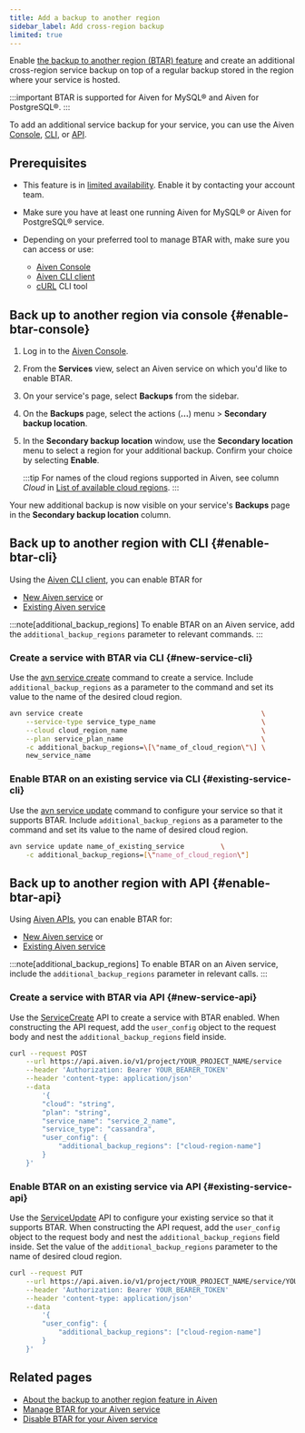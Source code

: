 ```yaml
---
title: Add a backup to another region
sidebar_label: Add cross-region backup
limited: true
---
```


Enable [the backup to another region (BTAR) feature](/docs/platform/concepts/backup-to-another-region) and create an additional cross-region service backup on top of a regular backup stored in the region where your service is hosted.

:::important
BTAR is supported for Aiven for MySQL® and Aiven for PostgreSQL®.
:::

To add an additional service backup for your service, you can use the Aiven
[Console](#enable-btar-console), [CLI](#enable-btar-cli), or [API](#enable-btar-api).

## Prerequisites

- This feature is in [limited availability](/docs/platform/concepts/beta_services).
  Enable it by contacting your account team.
- Make sure you have at least one running Aiven for MySQL® or Aiven for PostgreSQL® service.
- Depending on your preferred tool to manage BTAR with, make sure you can access or use:

  - [Aiven Console](https://console.aiven.io/)
  - [Aiven CLI client](/docs/tools/cli)
  - [cURL](https://curl.se/download.html) CLI tool

## Back up to another region via console {#enable-btar-console}

1. Log in to the [Aiven Console](https://console.aiven.io/).
1. From the **Services** view, select an Aiven service on which you'd like to enable BTAR.
1. On your service's page, select **Backups** from the sidebar.
1. On the **Backups** page, select the actions (**...**) menu > **Secondary backup
   location**.
1. In the **Secondary backup location** window, use the **Secondary location** menu to
   select a region for your additional backup. Confirm your choice by selecting
   **Enable**.

   :::tip
   For names of the cloud regions supported in Aiven, see column *Cloud* in
   [List of available cloud regions](/docs/platform/reference/list_of_clouds).
   :::

Your new additional backup is now visible on your service's **Backups** page in the
**Secondary backup location** column.

## Back up to another region with CLI {#enable-btar-cli}

Using the [Aiven CLI client](/docs/tools/cli), you can enable BTAR for

- [New Aiven service](#new-service-cli) or
- [Existing Aiven service](#existing-service-cli)

:::note[additional_backup_regions]
To enable BTAR on an Aiven service, add the `additional_backup_regions`
parameter to relevant commands.
:::

### Create a service with BTAR via CLI {#new-service-cli}

Use the [avn service create](/docs/tools/cli/service-cli) command to create a
service. Include `additional_backup_regions` as a parameter to the command and set its
value to the name of the desired cloud region.

```bash
avn service create                                            \
    --service-type service_type_name                          \
    --cloud cloud_region_name                                 \
    --plan service_plan_name                                  \
    -c additional_backup_regions=\[\"name_of_cloud_region\"\] \
    new_service_name
```

### Enable BTAR on an existing service via CLI {#existing-service-cli}

Use the [avn service update](/docs/tools/cli/service-cli) command to configure your
service so that it supports BTAR. Include `additional_backup_regions` as a parameter to
the command and set its value to the name of desired cloud region.

```bash
avn service update name_of_existing_service         \
    -c additional_backup_regions=[\"name_of_cloud_region\"]
```

## Back up to another region with API {#enable-btar-api}

Using [Aiven APIs](/docs/tools/api), you can enable BTAR for:

- [New Aiven service](#new-service-api) or
- [Existing Aiven service](#existing-service-api)

:::note[additional_backup_regions]
To enable BTAR on an Aiven service, include the `additional_backup_regions`
parameter in relevant calls.
:::

### Create a service with BTAR via API {#new-service-api}

Use the [ServiceCreate](https://api.aiven.io/doc/#tag/Service/operation/ServiceCreate) API
to create a service with BTAR enabled. When constructing the API request, add the
`user_config` object to the request body and nest the `additional_backup_regions`
field inside.

```bash
curl --request POST                                                    \
    --url https://api.aiven.io/v1/project/YOUR_PROJECT_NAME/service    \
    --header 'Authorization: Bearer YOUR_BEARER_TOKEN'                 \
    --header 'content-type: application/json'                          \
    --data
        '{
        "cloud": "string",
        "plan": "string",
        "service_name": "service_2_name",
        "service_type": "cassandra",
        "user_config": {
            "additional_backup_regions": ["cloud-region-name"]
        }
    }'
```

### Enable BTAR on an existing service via API {#existing-service-api}

Use the [ServiceUpdate](https://api.aiven.io/doc/#tag/Service/operation/ServiceUpdate) API
to configure your existing service so that it supports BTAR. When constructing the API
request, add the `user_config` object to the request body and nest the
`additional_backup_regions` field inside. Set the value of the
`additional_backup_regions` parameter to the name of desired cloud region.

```bash
curl --request PUT                                                                       \
    --url https://api.aiven.io/v1/project/YOUR_PROJECT_NAME/service/YOUR_SERVICE_NAME    \
    --header 'Authorization: Bearer YOUR_BEARER_TOKEN'                 \
    --header 'content-type: application/json'                          \
    --data
        '{
        "user_config": {
            "additional_backup_regions": ["cloud-region-name"]
        }
    }'
```

## Related pages

- [About the backup to another region feature in Aiven](/docs/platform/concepts/backup-to-another-region)
- [Manage BTAR for your Aiven service](/docs/platform/howto/btar/manage-backup-to-another-region)
- [Disable BTAR for your Aiven service](/docs/platform/howto/btar/disable-backup-to-another-region)
